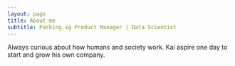 ```yaml
---
layout: page
title: About me
subtitle: Parking.sg Product Manager | Data Scientist
---
```


Always curious about how humans and society work. Kai aspire one day to start and grow his own company.

